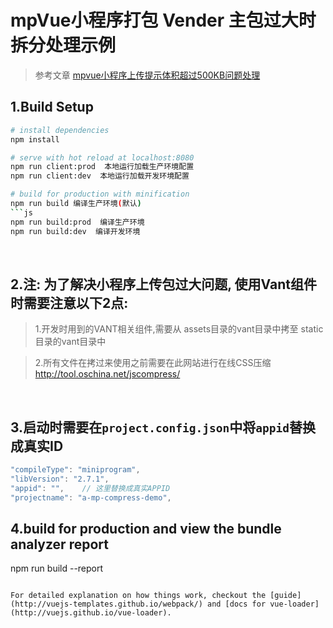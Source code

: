 # mpVue小程序打包 Vender 主包过大时拆分处理示例
 >参考文章 [mpvue小程序上传提示体积超过500KB问题处理](https://juejin.im/post/5d417d955188255d936aa39c)

## 1.Build Setup

``` bash
# install dependencies
npm install

# serve with hot reload at localhost:8080
npm run client:prod  本地运行加载生产环境配置
npm run client:dev  本地运行加载开发环境配置

# build for production with minification
npm run build 编译生产环境(默认)
```js
npm run build:prod  编译生产环境
npm run build:dev  编译开发环境
```

<br/>

## 2.注: 为了解决小程序上传包过大问题, 使用Vant组件时需要注意以下2点:
> 1.开发时用到的VANT相关组件,需要从
assets目录的vant目录中拷至
static目录的vant目录中

> 2.所有文件在拷过来使用之前需要在此网站进行在线CSS压缩
http://tool.oschina.net/jscompress/

<br/>

## 3.启动时需要在`project.config.json`中将`appid`替换成真实ID
```js
"compileType": "miniprogram",
"libVersion": "2.7.1",
"appid": "",	// 这里替换成真实APPID
"projectname": "a-mp-compress-demo",
```

## 4.build for production and view the bundle analyzer report
npm run build --report
```

For detailed explanation on how things work, checkout the [guide](http://vuejs-templates.github.io/webpack/) and [docs for vue-loader](http://vuejs.github.io/vue-loader).
